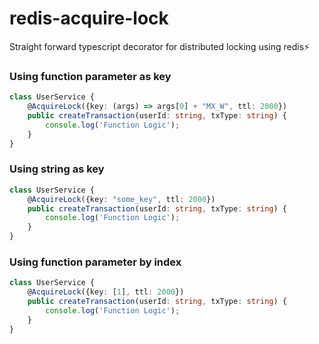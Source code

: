 # redis-acquire-lock
Straight forward typescript decorator for distributed locking using redis⚡

### Using function parameter as key
```ts
class UserService {
    @AcquireLock({key: (args) => args[0] + "MX_W", ttl: 2000})
    public createTransaction(userId: string, txType: string) {
        console.log('Function Logic');
    }
}
```
### Using string as key
```ts
class UserService {
    @AcquireLock({key: "some_key", ttl: 2000})
    public createTransaction(userId: string, txType: string) {
        console.log('Function Logic');
    }
}
```

### Using function parameter by index
```ts
class UserService {
    @AcquireLock({key: [1], ttl: 2000})
    public createTransaction(userId: string, txType: string) {
        console.log('Function Logic');
    }
}
```
